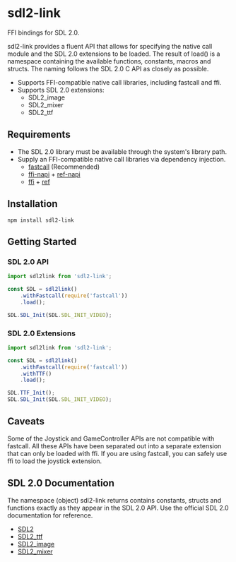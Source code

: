 # sdl2-link

FFI bindings for SDL 2.0.

sdl2-link provides a fluent API that allows for specifying the native call module and the SDL 2.0 
extensions to be loaded. The result of load() is a namespace containing the available functions, constants, 
macros and structs. The naming follows the SDL 2.0 C API as closely as possible.

* Supports FFI-compatible native call libraries, including fastcall and ffi.
* Supports SDL 2.0 extensions:
    * SDL2_image
    * SDL2_mixer
    * SDL2_ttf

## Requirements

* The SDL 2.0 library must be available through the system's library path.
* Supply an FFI-compatible native call libraries via dependency injection.
    * [fastcall](https://www.npmjs.com/package/fastcall) (Recommended)
    * [ffi-napi](https://www.npmjs.com/package/ffi-napi) + [ref-napi](https://www.npmjs.com/package/ref-napi)
    * [ffi](https://www.npmjs.com/package/ffi) + [ref](https://www.npmjs.com/package/ref) 

## Installation

```
npm install sdl2-link     
```

## Getting Started

### SDL 2.0 API

```javascript
import sdl2link from 'sdl2-link';

const SDL = sdl2link()
    .withFastcall(require('fastcall'))
    .load();

SDL.SDL_Init(SDL.SDL_INIT_VIDEO);

```

### SDL 2.0 Extensions

```javascript
import sdl2link from 'sdl2-link';

const SDL = sdl2link()
    .withFastcall(require('fastcall'))
    .withTTF()
    .load();

SDL.TTF_Init();
SDL.SDL_Init(SDL.SDL_INIT_VIDEO);

```

## Caveats

Some of the Joystick and GameController APIs are not compatible with fastcall. All these APIs have been separated out 
into a separate extension that can only be loaded with ffi. If you are using fastcall, you can safely use ffi to load
the joystick extension.

## SDL 2.0 Documentation

The namespace (object) sdl2-link returns contains constants, structs and functions exactly as they appear in the SDL 2.0 API. Use the official SDL 2.0 documentation for reference.

* [SDL2](https://wiki.libsdl.org/CategoryAPI)
* [SDL2_ttf](https://www.libsdl.org/projects/SDL_ttf/docs/SDL_ttf.html)
* [SDL2_image](https://www.libsdl.org/projects/SDL_image/docs/SDL_image.html)
* [SDL2_mixer](https://www.libsdl.org/projects/SDL_mixer/docs/index.html)

 